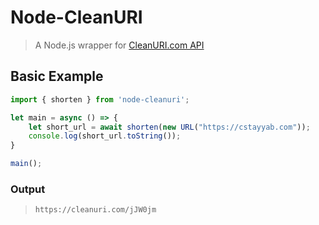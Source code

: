 # Node-CleanURI
> A Node.js wrapper for [CleanURI.com API](https://cleanuri.com/docs)

## Basic Example
```javascript
import { shorten } from 'node-cleanuri';

let main = async () => {
    let short_url = await shorten(new URL("https://cstayyab.com"));
    console.log(short_url.toString());
}

main();
```

### Output
> `https://cleanuri.com/jJW0jm`